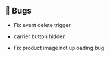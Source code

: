 ## 🐛 Bugs

- Fix event delete trigger

- carrier button hidden

- Fix product image not uploading bug